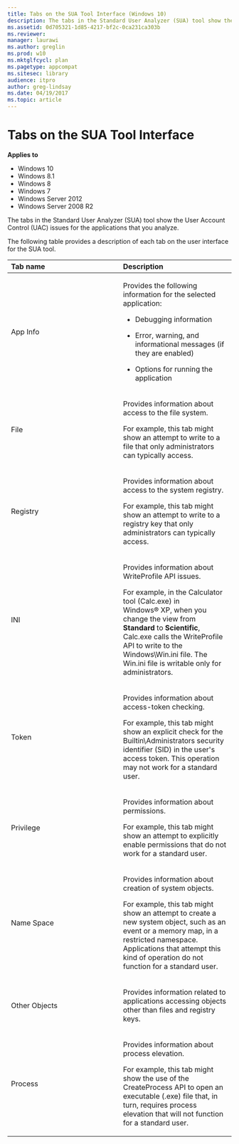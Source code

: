 ```yaml
---
title: Tabs on the SUA Tool Interface (Windows 10)
description: The tabs in the Standard User Analyzer (SUA) tool show the User Account Control (UAC) issues for the applications that you analyze.
ms.assetid: 0d705321-1d85-4217-bf2c-0ca231ca303b
ms.reviewer: 
manager: laurawi
ms.author: greglin
ms.prod: w10
ms.mktglfcycl: plan
ms.pagetype: appcompat
ms.sitesec: library
audience: itpro
author: greg-lindsay
ms.date: 04/19/2017
ms.topic: article
---
```


# Tabs on the SUA Tool Interface


**Applies to**

-   Windows 10
-   Windows 8.1
-   Windows 8
-   Windows 7
-   Windows Server 2012
-   Windows Server 2008 R2

The tabs in the Standard User Analyzer (SUA) tool show the User Account Control (UAC) issues for the applications that you analyze.

The following table provides a description of each tab on the user interface for the SUA tool.

<table>
<colgroup>
<col width="50%" />
<col width="50%" />
</colgroup>
<thead>
<tr class="header">
<th align="left">Tab name</th>
<th align="left">Description</th>
</tr>
</thead>
<tbody>
<tr class="odd">
<td align="left"><p>App Info</p></td>
<td align="left"><p>Provides the following information for the selected application:</p>
<ul>
<li><p>Debugging information</p></li>
<li><p>Error, warning, and informational messages (if they are enabled)</p></li>
<li><p>Options for running the application</p></li>
</ul></td>
</tr>
<tr class="even">
<td align="left"><p>File</p></td>
<td align="left"><p>Provides information about access to the file system.</p>
<p>For example, this tab might show an attempt to write to a file that only administrators can typically access.</p></td>
</tr>
<tr class="odd">
<td align="left"><p>Registry</p></td>
<td align="left"><p>Provides information about access to the system registry.</p>
<p>For example, this tab might show an attempt to write to a registry key that only administrators can typically access.</p></td>
</tr>
<tr class="even">
<td align="left"><p>INI</p></td>
<td align="left"><p>Provides information about WriteProfile API issues.</p>
<p>For example, in the Calculator tool (Calc.exe) in Windows® XP, when you change the view from <strong>Standard</strong> to <strong>Scientific</strong>, Calc.exe calls the WriteProfile API to write to the Windows\Win.ini file. The Win.ini file is writable only for administrators.</p></td>
</tr>
<tr class="odd">
<td align="left"><p>Token</p></td>
<td align="left"><p>Provides information about access-token checking.</p>
<p>For example, this tab might show an explicit check for the Builtin\Administrators security identifier (SID) in the user's access token. This operation may not work for a standard user.</p></td>
</tr>
<tr class="even">
<td align="left"><p>Privilege</p></td>
<td align="left"><p>Provides information about permissions.</p>
<p>For example, this tab might show an attempt to explicitly enable permissions that do not work for a standard user.</p></td>
</tr>
<tr class="odd">
<td align="left"><p>Name Space</p></td>
<td align="left"><p>Provides information about creation of system objects.</p>
<p>For example, this tab might show an attempt to create a new system object, such as an event or a memory map, in a restricted namespace. Applications that attempt this kind of operation do not function for a standard user.</p></td>
</tr>
<tr class="even">
<td align="left"><p>Other Objects</p></td>
<td align="left"><p>Provides information related to applications accessing objects other than files and registry keys.</p></td>
</tr>
<tr class="odd">
<td align="left"><p>Process</p></td>
<td align="left"><p>Provides information about process elevation.</p>
<p>For example, this tab might show the use of the CreateProcess API to open an executable (.exe) file that, in turn, requires process elevation that will not function for a standard user.</p></td>
</tr>
</tbody>
</table>

 

 

 





